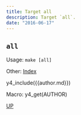 ```yaml
---
title: Target all
description: Target `all`.
date: "2016-06-17"
---
```


## `all`

Usage: `make [all]`

Other: [Index](index.html)

y4_include({{author.md}})

Macro: y4_get(AUTHOR)

[UP](y4_ref(index))

<!--
vim:ts=4:sw=4:ai:et:fileencoding=utf8:syntax=markdown
-->
